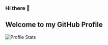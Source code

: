 ### Hi there 👋
## Welcome to my GitHub Profile
![Profile Stats](https://github-readme-stats.vercel.app/api?username=shivamsingh25&&show_icons=true&title_color=ffffff&icon_color=bb2acf&text_color=daf7dc&bg_color=151515)
<!--
**shivamsingh25/shivamsingh25** is a ✨ _special_ ✨ repository because its `README.md` (this file) appears on your GitHub profile.

Here are some ideas to get you started:

- 🔭 I’m currently working on ...
- 🌱 I’m currently learning ...
- 👯 I’m looking to collaborate on ...
- 🤔 I’m looking for help with ...
- 💬 Ask me about ...
- 📫 How to reach me: ...
- 😄 Pronouns: ...
- ⚡ Fun fact: ...
-->

